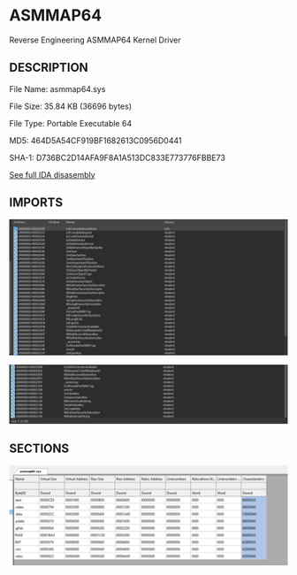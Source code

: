 # ASMMAP64
 Reverse Engineering ASMMAP64 Kernel Driver

 ## DESCRIPTION

File Name: asmmap64.sys

File Size: 35.84 KB (36696 bytes)

File Type: Portable Executable 64

MD5: 464D5A54CF919BF1682613C0956D0441

SHA-1: D736BC2D14AFA9F8A1A513DC833E773776FBBE73


[See full IDA disasembly](Driver%20Codes/ida.asm)




## IMPORTS

![Imports](imports1.png)

![Imports](imports2.png)


## SECTIONS

![File Section Headers](sections.png)